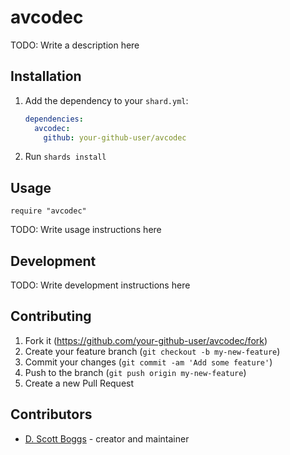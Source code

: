 # avcodec

TODO: Write a description here

## Installation

1. Add the dependency to your `shard.yml`:

   ```yaml
   dependencies:
     avcodec:
       github: your-github-user/avcodec
   ```

2. Run `shards install`

## Usage

```crystal
require "avcodec"
```

TODO: Write usage instructions here

## Development

TODO: Write development instructions here

## Contributing

1. Fork it (<https://github.com/your-github-user/avcodec/fork>)
2. Create your feature branch (`git checkout -b my-new-feature`)
3. Commit your changes (`git commit -am 'Add some feature'`)
4. Push to the branch (`git push origin my-new-feature`)
5. Create a new Pull Request

## Contributors

- [D. Scott Boggs](https://github.com/your-github-user) - creator and maintainer
